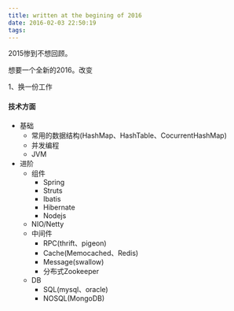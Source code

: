 ```yaml
---
title: written at the begining of 2016
date: 2016-02-03 22:50:19
tags:
---
```


2015惨到不想回顾。

想要一个全新的2016。改变




1、换一份工作

#### 技术方面

+ 基础
	+ 常用的数据结构(HashMap、HashTable、CocurrentHashMap)
	+ 并发编程
	+ JVM
+ 进阶
	+ 组件
		+ Spring
		+ Struts
		+ Ibatis
		+ Hibernate
		+ Nodejs
	+ NIO/Netty
	+ 中间件
		+ RPC(thrift、pigeon)
		+ Cache(Memocached、Redis)	
		+ Message(swallow)
		+ 分布式Zookeeper
	+ DB
		+ SQL(mysql、oracle)
		+ NOSQL(MongoDB)

